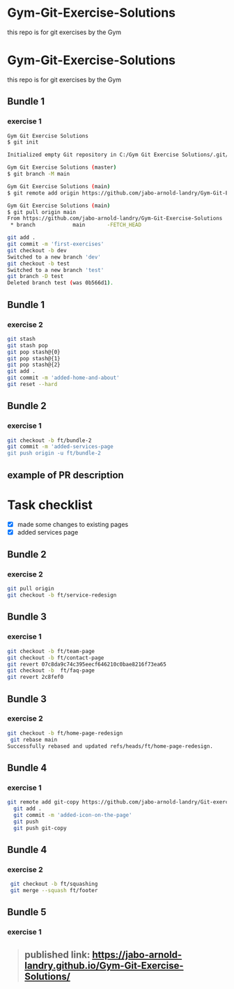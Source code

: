 # Gym-Git-Exercise-Solutions

this repo is for git exercises by the Gym

# Gym-Git-Exercise-Solutions

this repo is for git exercises by the Gym

## Bundle 1

### exercise 1

```bash
Gym Git Exercise Solutions
$ git init

Initialized empty Git repository in C:/Gym Git Exercise Solutions/.git/

Gym Git Exercise Solutions (master)
$ git branch -M main

Gym Git Exercise Solutions (main)
$ git remote add origin https://github.com/jabo-arnold-landry/Gym-Git-Exercise-Solutions.git

Gym Git Exercise Solutions (main)
$ git pull origin main
From https://github.com/jabo-arnold-landry/Gym-Git-Exercise-Solutions
 * branch            main       -FETCH_HEAD

git add .
git commit -m 'first-exercises'
git checkout -b dev
Switched to a new branch 'dev'
git checkout -b test
Switched to a new branch 'test'
git branch -D test
Deleted branch test (was 0b566d1).
```

## Bundle 1

### exercise 2

```bash
git stash
git stash pop
git pop stash@{0}
git pop stash@{1}
git pop stash@{2}
git add .
git commit -m 'added-home-and-about'
git reset --hard
```

## Bundle 2

### exercise 1

```bash
git checkout -b ft/bundle-2
git commit -m 'added-services-page
git push origin -u ft/bundle-2
```

## example of PR description

# Task checklist

- [x] made some changes to existing pages
- [x] added services page

## Bundle 2

### exercise 2

```bash
git pull origin
git checkout -b ft/service-redesign
```

## Bundle 3

### exercise 1

```bash
git checkout -b ft/team-page
git checkout -b ft/contact-page
git revert 07c8da9c74c395eecf646210c0bae8216f73ea65
git checkout -b  ft/faq-page
git revert 2c8fef0
```

## Bundle 3

### exercise 2

```bash
git checkout -b ft/home-page-redesign
 git rebase main
Successfully rebased and updated refs/heads/ft/home-page-redesign.
```
## Bundle 4

### exercise 1

```bash
git remote add git-copy https://github.com/jabo-arnold-landry/Git-exercise-copy.git
  git add .
  git commit -m 'added-icon-on-the-page'
  git push
  git push git-copy
```
## Bundle 4

### exercise 2

```bash
 git checkout -b ft/squashing
 git merge --squash ft/footer
```
## Bundle 5

### exercise 1

> ## published link: https://jabo-arnold-landry.github.io/Gym-Git-Exercise-Solutions/
